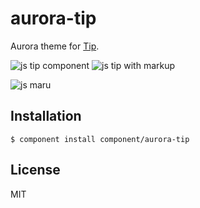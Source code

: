 
# aurora-tip

  Aurora theme for [Tip](https://github.com/component/tip).

  ![js tip component](http://f.cl.ly/items/2H1D232Y0g1T3g1G0l3s/Screen%20Shot%202012-08-02%20at%202.31.50%20PM.png)
  ![js tip with markup](http://f.cl.ly/items/2h1F2B1P1C3M0g0a0M0n/Screen%20Shot%202012-08-02%20at%203.34.06%20PM.png)

  ![js maru](http://f.cl.ly/items/1I2V2o0q3M2p1E2H183w/Screen%20Shot%202012-08-02%20at%206.48.28%20PM.png)

## Installation

    $ component install component/aurora-tip

## License

  MIT
